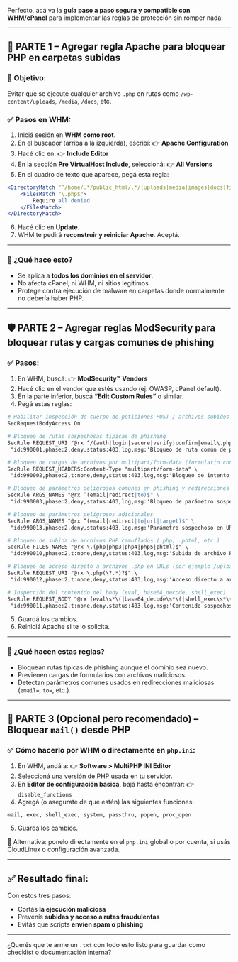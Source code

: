 Perfecto, acá va la **guía paso a paso segura y compatible con WHM/cPanel** para implementar las reglas de protección sin romper nada:

---

## 🧱 PARTE 1 – Agregar regla Apache para **bloquear PHP en carpetas subidas**

### 🔐 Objetivo:

Evitar que se ejecute cualquier archivo `.php` en rutas como `/wp-content/uploads`, `/media`, `/docs`, etc.

### ✅ Pasos en WHM:

1. Iniciá sesión en **WHM como root**.
2. En el buscador (arriba a la izquierda), escribí:
   👉 **Apache Configuration**
3. Hacé clic en:
   👉 **Include Editor**
4. En la sección **Pre VirtualHost Include**, seleccioná:
   👉 **All Versions**
5. En el cuadro de texto que aparece, pegá esta regla:

```apache
<DirectoryMatch "^/home/.*/public_html/.*/(uploads|media|images|docs|files|assets)">
    <FilesMatch "\.php$">
        Require all denied
    </FilesMatch>
</DirectoryMatch>
```

6. Hacé clic en **Update**.
7. WHM te pedirá **reconstruir y reiniciar Apache**. Aceptá.

---

### 🧠 ¿Qué hace esto?

* Se aplica a **todos los dominios en el servidor**.
* No afecta cPanel, ni WHM, ni sitios legítimos.
* Protege contra ejecución de malware en carpetas donde normalmente no debería haber PHP.

---

## 🛡️ PARTE 2 – Agregar reglas ModSecurity para bloquear rutas y cargas comunes de phishing

### ✅ Pasos:

1. En WHM, buscá:
   👉 **ModSecurity™ Vendors**
2. Hacé clic en el vendor que estés usando (ej: OWASP, cPanel default).
3. En la parte inferior, buscá **“Edit Custom Rules”** o similar.
4. Pegá estas reglas:

```apache
# Habilitar inspección de cuerpo de peticiones POST / archivos subidos
SecRequestBodyAccess On

# Bloqueo de rutas sospechosas típicas de phishing
SecRule REQUEST_URI "@rx ^/(auth|login|secure|verify|confirm|email\.php|index2\.php|_1\.html)" \
 "id:990001,phase:2,deny,status:403,log,msg:'Bloqueo de ruta común de phishing detectada'"

# Bloqueo de cargas de archivos por multipart/form-data (formulario con archivo)
SecRule REQUEST_HEADERS:Content-Type "multipart/form-data" \
 "id:990002,phase:2,t:none,deny,status:403,log,msg:'Bloqueo de intento de subida de archivo sospechoso'"

# Bloqueo de parámetros peligrosos comunes en phishing y redirecciones
SecRule ARGS_NAMES "@rx ^(email|redirect|to)$" \
 "id:990003,phase:2,deny,status:403,log,msg:'Bloqueo de parámetro sospechoso en formulario'"

# Bloqueo de parámetros peligrosos adicionales
SecRule ARGS_NAMES "@rx ^(email|redirect|to|url|target)$" \
 "id:990013,phase:2,deny,status:403,log,msg:'Parámetro sospechoso en URL o formulario'"

# Bloqueo de subida de archivos PHP camuflados (.php, .phtml, etc.)
SecRule FILES_NAMES "@rx \.(php|php3|php4|php5|phtml)$" \
 "id:990010,phase:2,t:none,deny,status:403,log,msg:'Subida de archivo PHP detectada'"

# Bloqueo de acceso directo a archivos .php en URLs (por ejemplo /uploads/invoice.php)
SecRule REQUEST_URI "@rx \.php(\?.*)?$" \
 "id:990012,phase:2,t:none,deny,status:403,log,msg:'Acceso directo a archivo PHP bloqueado'"

# Inspección del contenido del body (eval, base64_decode, shell_exec)
SecRule REQUEST_BODY "@rx (eval\s*\(|base64_decode\s*\(|shell_exec\s*\()" \
 "id:990011,phase:2,t:none,deny,status:403,log,msg:'Contenido sospechoso detectado en body o archivo subido'"
```

5. Guardá los cambios.
6. Reiniciá Apache si te lo solicita.

---

### 🧠 ¿Qué hacen estas reglas?

* Bloquean rutas típicas de phishing aunque el dominio sea nuevo.
* Previenen cargas de formularios con archivos maliciosos.
* Detectan parámetros comunes usados en redirecciones maliciosas (`email=`, `to=`, etc.).

---

## 🔧 PARTE 3 (Opcional pero recomendado) – Bloquear `mail()` desde PHP

### ✅ Cómo hacerlo por WHM o directamente en `php.ini`:

1. En WHM, andá a:
   👉 **Software > MultiPHP INI Editor**
2. Seleccioná una versión de PHP usada en tu servidor.
3. En **Editor de configuración básica**, bajá hasta encontrar:
   👉 `disable_functions`
4. Agregá (o asegurate de que estén) las siguientes funciones:

```
mail, exec, shell_exec, system, passthru, popen, proc_open
```

5. Guardá los cambios.

📌 Alternativa: ponelo directamente en el `php.ini` global o por cuenta, si usás CloudLinux o configuración avanzada.

---

## ✅ Resultado final:

Con estos tres pasos:

* Cortás **la ejecución maliciosa**
* Prevenís **subidas y acceso a rutas fraudulentas**
* Evitás que scripts **envíen spam o phishing**

---

¿Querés que te arme un `.txt` con todo esto listo para guardar como checklist o documentación interna?
